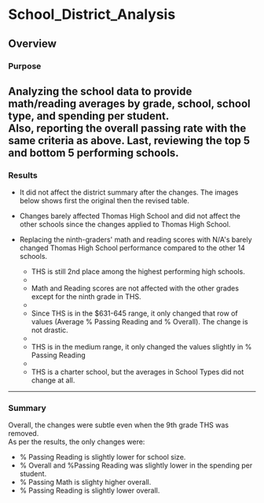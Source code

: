 # School_District_Analysis

## Overview

### Purpose
Analyzing the school data to provide math/reading averages by grade, school, school type, and spending per student.   
Also, reporting the overall passing rate with the same criteria as above.  Last, reviewing the top 5 and bottom 5 performing schools. 
---

### Results

- It did not affect the district summary after the changes. The images below shows first the original then the revised table.

- Changes barely affected Thomas High School and did not affect the other schools since the changes applied to Thomas High School. 

- Replacing the ninth-graders' math and reading scores with N/A's barely changed Thomas High School performance compared to the other 14 schools. 
  - THS is still 2nd place among the highest performing high schools.     
  - 
  - Math and Reading scores are not affected with the other grades except for the ninth grade in THS.  
  - 
  - Since THS is in the $631-645 range, it only changed that row of values (Average % Passing Reading and % Overall).  The change is not drastic.
  -  
  - THS is in the medium range, it only changed the values slightly in % Passing Reading
  - 
  - THS is a charter school, but the averages in School Types did not change at all. 

---
### Summary
Overall, the changes were subtle even when the 9th grade THS was removed.  
As per the results, the only changes were:
  - % Passing Reading is slightly lower for school size.
  - % Overall and %Passing Reading was slightly lower in the spending per student.  
  - % Passing Math is slighty higher overall.
  - % Passing Reading is slightly lower overall. 
 
